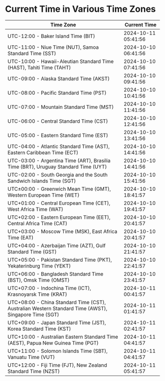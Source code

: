 # Current Time in Various Time Zones

| Time Zone | Current Time |
|-----------|--------------|
| UTC-12:00 - Baker Island Time (BIT) | 2024-10-11 05:41:56 |
| UTC-11:00 - Niue Time (NUT), Samoa Standard Time (SST) | 2024-10-10 06:41:56 |
| UTC-10:00 - Hawaii-Aleutian Standard Time (HAST), Tahiti Time (TAHT) | 2024-10-10 07:41:56 |
| UTC-09:00 - Alaska Standard Time (AKST) | 2024-10-10 09:41:56 |
| UTC-08:00 - Pacific Standard Time (PST) | 2024-10-10 10:41:56 |
| UTC-07:00 - Mountain Standard Time (MST) | 2024-10-10 11:41:56 |
| UTC-06:00 - Central Standard Time (CST) | 2024-10-10 12:41:56 |
| UTC-05:00 - Eastern Standard Time (EST) | 2024-10-10 13:41:56 |
| UTC-04:00 - Atlantic Standard Time (AST), Eastern Caribbean Time (ECT) | 2024-10-10 14:41:56 |
| UTC-03:00 - Argentina Time (ART), Brasília Time (BRT), Uruguay Standard Time (UYT) | 2024-10-10 14:41:56 |
| UTC-02:00 - South Georgia and the South Sandwich Islands Time (SGT) | 2024-10-10 15:41:56 |
| UTC±00:00 - Greenwich Mean Time (GMT), Western European Time (WET) | 2024-10-10 18:41:57 |
| UTC+01:00 - Central European Time (CET), West Africa Time (WAT) | 2024-10-10 19:41:57 |
| UTC+02:00 - Eastern European Time (EET), Central Africa Time (CAT) | 2024-10-10 20:41:57 |
| UTC+03:00 - Moscow Time (MSK), East Africa Time (EAT) | 2024-10-10 20:41:57 |
| UTC+04:00 - Azerbaijan Time (AZT), Gulf Standard Time (GST) | 2024-10-10 21:41:57 |
| UTC+05:00 - Pakistan Standard Time (PKT), Yekaterinburg Time (YEKT) | 2024-10-10 22:41:57 |
| UTC+06:00 - Bangladesh Standard Time (BST), Omsk Time (OMST) | 2024-10-10 23:41:57 |
| UTC+07:00 - Indochina Time (ICT), Krasnoyarsk Time (KRAT) | 2024-10-11 00:41:57 |
| UTC+08:00 - China Standard Time (CST), Australian Western Standard Time (AWST), Singapore Time (SGT) | 2024-10-11 01:41:57 |
| UTC+09:00 - Japan Standard Time (JST), Korea Standard Time (KST) | 2024-10-11 02:41:57 |
| UTC+10:00 - Australian Eastern Standard Time (AEST), Papua New Guinea Time (PGT) | 2024-10-11 04:41:57 |
| UTC+11:00 - Solomon Islands Time (SBT), Vanuatu Time (VUT) | 2024-10-11 04:41:57 |
| UTC+12:00 - Fiji Time (FJT), New Zealand Standard Time (NZST) | 2024-10-11 05:41:57 |
